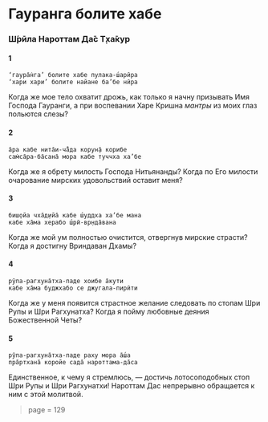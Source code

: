 # Гауранга болите хабе

### Ш́рӣла Нароттам Да̄с Т̣ха̄кур

#### 1

    ‘гаура̄н̇га’ болите хабе пулака-ш́арӣра
    ‘хари хари’ болите найане ба’бе нӣра

Когда же мое тело охватит дрожь, как только я начну призывать Имя Господа Гауранги, а при воспевании Харе Кришна *мантры* из моих глаз польются слезы?

#### 2

    а̄ра кабе нита̄и-ча̄̐да корун̣а̄ корибе
    сам̇са̄ра-ба̄сана̄ мора кабе туччха ха’бе

Когда же я обрету милость Господа Нитьянанды? Когда по Его милости очарование мирских удовольствий оставит меня?

#### 3

    биш̣ойа чха̄д̣ийа̄ кабе ш́уддха ха’бе мана
    кабе ха̄ма херабо ш́рӣ-вр̣нда̄вана

Когда же мой ум полностью очистится, отвергнув мирские страсти? Когда я достигну Вриндаван Дхамы?

#### 4

    рӯпа-рагхуна̄тха-паде хоибе а̄кути
    кабе ха̄ма буджхабо се джугала-пирӣти

Когда же у меня появится страстное желание следовать по стопам Шри Рупы и Шри Рагхунатха? Когда я пойму любовные деяния Божественной Четы?

#### 5

    рӯпа-рагхуна̄тха-паде раху мора а̄ш́а
    пра̄ртхана̄ коройе сада̄ нароттама-да̄са

Единственное, к чему я стремлюсь, — достичь лотосоподобных стоп Шри Рупы и Шри Рагхунатхи! Нароттам Дас непрерывно обращается к ним с этой молитвой.


> page = 129